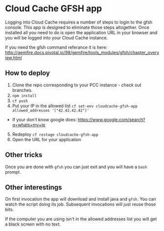 # Cloud Cache GFSH app
Logging into Cloud Cache requires a number of steps to login to the gfsh console.   This app is designed to eliminate those steps altogether.    Once installed all you need to do is open the application URL in your browser and you will be logged into your Cloud Cache instance.

If you need the gfsh command referance it is here:
http://gemfire.docs.pivotal.io/98/gemfire/tools_modules/gfsh/chapter_overview.html

## How to deploy

1. Clone the repo corresponding to your PCC instance - check out branches.
2. `npm install`
3. `cf push`
4. Put your IP in the allowed list `cf set-env cloudcache-gfsh-app allowed_addresses '["42.42.42.42"]'`
 * If your don't know google does:   https://www.google.com/search?q=whats+my+ip
5. Redeploy `cf restage cloudcache-gfsh-app`
6. Open the URL for your application


## Other tricks
Once you are done with `gfsh` you can just exit and you will have a `bash` prompt.   

## Other interestings

On first invocation the app will download and install java and `gfsh`.   You can watch the script doing its job.  Subsequent invocations will just reuse those bits.

If the computer you are using isn't in the allowed addresses list you will get a black screen with no text.    
